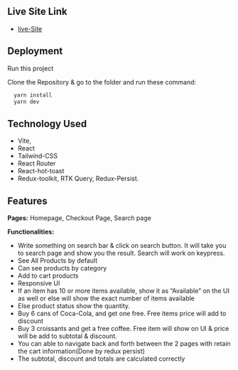 
## Live Site Link

- [live-Site](https://incomparable-rugelach-c1c755.netlify.app/)


## Deployment

Run this project

Clone the Repository & go to the folder and run these command:
```bash
  yarn install
  yarn dev
```


## Technology Used 
* Vite, 
* React 
* Tailwind-CSS 
* React Router 
* React-hot-toast 
* Redux-toolkit, RTK Query, Redux-Persist.

## Features

**Pages:** Homepage, Checkout Page, Search page

**Functionalities:** 
* Write something on search bar & click on search button. It will take you to search page and show you the result. Search will work on keypress.
* See All Products by default
* Can see products by category
* Add to cart products
* Responsive UI
* If an item has 10 or more items available, show it as “Available” on the UI as well or
else will show the exact number of items available
* Else product status show the quantity.
* Buy 6 cans of Coca-Cola, and get one free. Free items price will add to discount
* Buy 3 croissants and get a free coffee. Free item will show on UI & price will be add to subtotal & discount.
* You can able to navigate back and forth between the 2 pages with retain the cart information(Done by redux persist)
* The subtotal, discount and totals are calculated correctly
